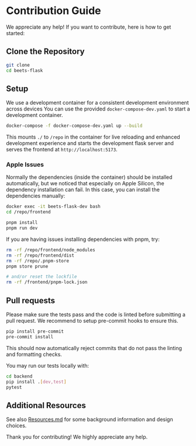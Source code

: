 # Contribution Guide

We appreciate any help! If you want to contribute, here is how to get started:

## Clone the Repository

```bash
git clone
cd beets-flask
```

## Setup

We use a development container for a consistent development environment across devices You can use the provided `docker-compose-dev.yaml` to start a development container.

```bash
docker-compose -f docker-compose-dev.yaml up --build
```

This mounts `./` to `/repo` in the container for live reloading and enhanced development experience and starts the development flask server and serves the frontend at `http://localhost:5173`.

### Apple Issues

Normally the dependencies (inside the container) should be installed automatically, but we noticed that
especially on Apple Silicon, the dependency installation can fail. In this case, you can install the dependencies manually:

```bash
docker exec -it beets-flask-dev bash
cd /repo/frontend

pnpm install
pnpm run dev
```

If you are having issues installing dependencies with pnpm, try:

```bash
rm -rf /repo/frontend/node_modules
rm -rf /repo/frontend/dist
rm -rf /repo/.pnpm-store
pnpm store prune

# and/or reset the lockfile
rm -rf /frontend/pnpm-lock.json
```

## Pull requests

Please make sure the tests pass and the code is linted before submitting a pull request. We recommend to setup pre-commit hooks to ensure this.

```bash
pip install pre-commit
pre-commit install
```

This should now automatically reject commits that do not pass the linting and formatting checks.

You may run our tests locally with:
```bash
cd backend
pip install .[dev,test]
pytest
```

## Additional Resources

See also [Resources.md](./RESOURCES.md) for some background information and design choices.

Thank you for contributing! We highly appreciate any help.
